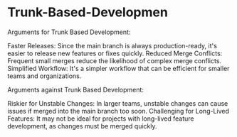 # Trunk-Based-Developmen

Arguments for Trunk Based Development:

Faster Releases: Since the main branch is always production-ready, it's easier to release new features or fixes quickly.
Reduced Merge Conflicts: Frequent small merges reduce the likelihood of complex merge conflicts.
Simplified Workflow: It's a simpler workflow that can be efficient for smaller teams and organizations.


Arguments against Trunk Based Development:

Riskier for Unstable Changes: In larger teams, unstable changes can cause issues if merged into the main branch too soon.
Challenging for Long-Lived Features: It may not be ideal for projects with long-lived feature development, as changes must be merged quickly.
